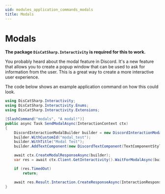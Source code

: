 ```yaml
---
uid: modules_application_commands_modals
title: Modals
---
```


# Modals

**The package `DisCatSharp.Interactivity` is required for this to work.**

You probably heard about the modal feature in Discord. It's a new feature that allows you to create a popup window that can be used to ask for information from the user. This is a great way to create a more interactive user experience.

The code below shows an example application command on how this could look.

```cs
using DisCatSharp.Interactivity;
using DisCatSharp.Interactivity.Enums;
using DisCatSharp.Interactivity.Extensions;
```

```cs
[SlashCommand("modals", "A modal!")]
public async Task SendModalAsync(InteractionContext ctx)
{
	DiscordInteractionModalBuilder builder = new DiscordInteractionModalBuilder();
	builder.WithCustomId("modal_test");
	builder.WithTitle("Modal Test");
	builder.AddTextComponent(new DiscordTextComponent(TextComponentStyle.Paragraph, label: "Some input", required: false)));

    await ctx.CreateModalResponseAsync(builder);
	var res = await ctx.Client.GetInteractivity().WaitForModalAsync(builder.CustomId, TimeSpan.FromMinutes(1));

	if (res.TimedOut)
		return;

	await res.Result.Interaction.CreateResponseAsync(InteractionResponseType.ChannelMessageWithSource, new DiscordWebhookBuilder().WithContent(res.Result.Interaction.Data.Components?.First()?.Value ?? "Nothing was submitted."));
}
```
